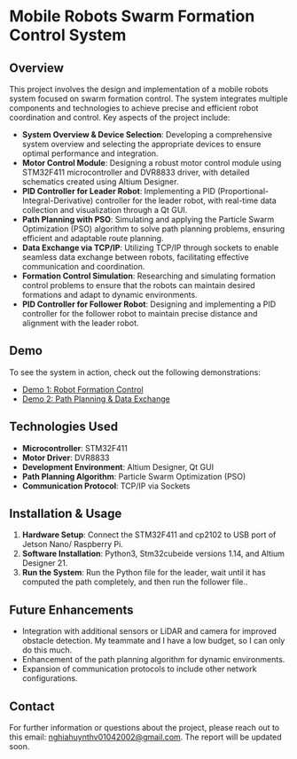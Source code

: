 # Mobile Robots Swarm Formation Control System

## Overview

This project involves the design and implementation of a mobile robots system focused on swarm formation control. The system integrates multiple components and technologies to achieve precise and efficient robot coordination and control. Key aspects of the project include:

- **System Overview & Device Selection**: Developing a comprehensive system overview and selecting the appropriate devices to ensure optimal performance and integration.
- **Motor Control Module**: Designing a robust motor control module using STM32F411 microcontroller and DVR8833 driver, with detailed schematics created using Altium Designer.
- **PID Controller for Leader Robot**: Implementing a PID (Proportional-Integral-Derivative) controller for the leader robot, with real-time data collection and visualization through a Qt GUI.
- **Path Planning with PSO**: Simulating and applying the Particle Swarm Optimization (PSO) algorithm to solve path planning problems, ensuring efficient and adaptable route planning.
- **Data Exchange via TCP/IP**: Utilizing TCP/IP through sockets to enable seamless data exchange between robots, facilitating effective communication and coordination.
- **Formation Control Simulation**: Researching and simulating formation control problems to ensure that the robots can maintain desired formations and adapt to dynamic environments.
- **PID Controller for Follower Robot**: Designing and implementing a PID controller for the follower robot to maintain precise distance and alignment with the leader robot.

## Demo

To see the system in action, check out the following demonstrations:

- [Demo 1: Robot Formation Control](https://youtu.be/nGleLVJwCFw?si=EQ4eTj2TXlfPAPOJ)
- [Demo 2: Path Planning & Data Exchange](https://youtu.be/kxA-t1RKV8c?si=lNSHbeRf_flBM_bW)

## Technologies Used

- **Microcontroller**: STM32F411
- **Motor Driver**: DVR8833
- **Development Environment**: Altium Designer, Qt GUI
- **Path Planning Algorithm**: Particle Swarm Optimization (PSO)
- **Communication Protocol**: TCP/IP via Sockets

## Installation & Usage

1. **Hardware Setup**: Connect the STM32F411 and cp2102 to USB port of Jetson Nano/ Raspberry Pi.
2. **Software Installation**: Python3, Stm32cubeide versions 1.14, and Altium Designer 21.
3. **Run the System**: Run the Python file for the leader, wait until it has computed the path completely, and then run the follower file..

## Future Enhancements

- Integration with additional sensors or LiDAR and camera for improved obstacle detection. My teammate and I have a low budget, so I can only do this much.
- Enhancement of the path planning algorithm for dynamic environments.
- Expansion of communication protocols to include other network configurations.

## Contact

For further information or questions about the project, please reach out to  this email: nghiahuynthv01042002@gmail.com. 
The report will be updated soon.
